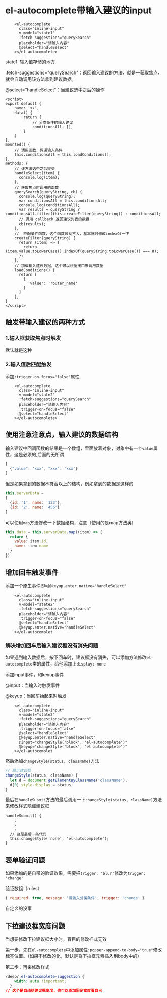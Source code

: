 # el-autocomplete带输入建议的input

```vue
    <el-autocomplete
      class="inline-input"
      v-model="state1"
      :fetch-suggestions="querySearch"
      placeholder="请输入内容"
      @select="handleSelect"
    ></el-autocomplete>
```

state1: 输入值存储的地方

:fetch-suggestions="querySearch"：返回输入建议的方法，就是一获取焦点，就会自动调用该方法拿到建议数据。

@select="handleSelect"：当建议选中之后的操作

```vue
<script>
export default {
    name: 'xx',
    data() {
        return {
            // 分类条件的输入建议
      		conditionsAll: [],
        }
    }
},
mounted() {
    // 调用函数，传递输入条件
    this.conditionsAll = this.loadConditions();
},
methods: {
    // 该方法选中之后提交
	handleSelect(item) {
      console.log(item);
    },
    // 获取焦点时调用的函数
    querySearch(queryString, cb) {
      console.log(queryString);
      var conditionsAll = this.conditionsAll;
      console.log(conditionsAll);
      var results = queryString ? conditionsAll.filter(this.createFilter(queryString)) : conditionsAll;
      // 调用 callback 返回建议列表的数据
      cb(results);
    },
    //  匹配条件函数，这个函数改动不大，基本就时修改indexOf一下
    createFilter(queryString) {
      return (item) => {
        return (item.value.toLowerCase().indexOf(queryString.toLowerCase()) === 0);
      };
    },
    // 加载输入建议数据，这个可以根据接口来调用数据
    loadConditions() {
      return [
        {
          'value': 'router_name'
        }
      ]
    },
}
</script>
```



## 触发带输入建议的两种方式

###  1.输入框获取焦点时触发

默认就是这种

### 2.输入值后匹配触发

添加`:trigger-on-focus="false"`属性

```vue
    <el-autocomplete
      class="inline-input"
      v-model="state2"
      :fetch-suggestions="querySearch"
      placeholder="请输入内容"
      :trigger-on-focus="false"
      @select="handleSelect"
    ></el-autocomplete>
```

## 使用注意注意点，输入建议的数据结构

输入建议中回调函数的结果是一个数组，里面放着对象，对象中有一个`value`属性，这是必须的,后面的无所谓

```js
[
  {"value": 'xxx', "xxx": 'xxx'}
]
```



但是如果拿到的数据不符合以上的结构，例如拿到的数据是这样的

```js
this.serverData =
[
  {id: '1', name: '123'},
  {id: '2', name: '456'}
]
```



可以使用`map`方法修改一下数据结构，注意（使用的是map方法奥）

```js
this.data = this.serverData.map((item) => {
  return {
    value: item.id,
    name: item.name
  }
})
```



## 增加回车触发事件

添加一个原生事件即可`@keyup.enter.native="handleSelect"`

```vue
    <el-autocomplete
      class="inline-input"
      v-model="state2"
      :fetch-suggestions="querySearch"
      placeholder="请输入内容"
      :trigger-on-focus="false"
      @select="handleSelect"
      @keyup.enter.native="handleSelect"
    ></el-autocomplet
```



### 解决增加回车后输入建议框没有消失问题

如果遇到输入数据后，按下回车时，建议框没有消失，可以添加方法修改`el-autocomplete`类的属性，给他添加上`display: none`

添加input事件，和keyup事件

@input：当输入时触发事件

@keyup：当回车抬起来时触发



```
    <el-autocomplete
      class="inline-input"
      v-model="state2"
      :fetch-suggestions="querySearch"
      placeholder="请输入内容"
      :trigger-on-focus="false"
      @select="handleSelect"
      @keyup.enter.native="handleSelect"
      @input="changeStyle('block', 'el-autocomplete')"
      @keyup="changeStyle('block', 'el-autocomplete')"
    ></el-autocomplet
```



然后添加`changeStyle(status, className)`方法

```js
// 展示建议框
changeStyle(status, className) {
  let d = document.getElementByClassName('className');
  d[0].style.display = status;
}
```



最后在`handleSubmit`方法的最后调用一下`changeStyle(status, className)`方法来修改样式隐藏建议框

```
handleSubmit() {
	.
	.
	.
  // 这是最后一条代码
  this.changeStyle('none', 'el-autocomplete');
}
```



## 表单验证问题

如果添加的是自带的验证效果，需要把`trigger: 'blur'`修改为`trigger: 'change'`

验证数组（rules）

```js
{ required: true, message: '请输入分类条件', trigger: 'change' }
```

自定义的没事



## 下拉建议框宽度问题

当想要修改下拉建议框大小时，盲目的修改样式无效

第一步，先在`el-autocomplete`中添加属性`:popper-append-to-body="true"`修改标签位置。（如果不修改的化，默认是将下拉框元素插入到body中的）

第二步：再来修改样式

```css
/deep/.el-autocomplete-suggestion {
    width: auto !important;
  }
// 这个是自动给建议框宽度，也可以添加固定宽度看自己
```


